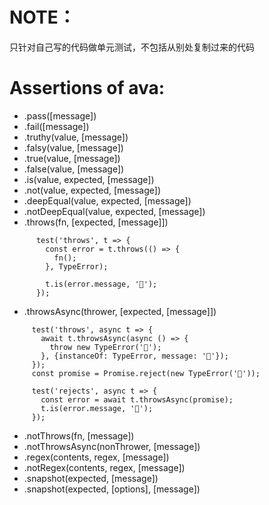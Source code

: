 # NOTE：

只针对自己写的代码做单元测试，不包括从别处复制过来的代码


# Assertions of ava:

* .pass([message])
 * .fail([message])
 * .truthy(value, [message])
 * .falsy(value, [message])
 * .true(value, [message])
 * .false(value, [message])
 * .is(value, expected, [message])
 * .not(value, expected, [message])
 * .deepEqual(value, expected, [message])
 * .notDeepEqual(value, expected, [message])
 * .throws(fn, [expected, [message]])

```
      test('throws', t => {
        const error = t.throws(() => {
          fn();
        }, TypeError);

        t.is(error.message, '🦄');
      });
```
 * .throwsAsync(thrower, [expected, [message]])
 ```
      test('throws', async t => {
        await t.throwsAsync(async () => {
          throw new TypeError('🦄');
        }, {instanceOf: TypeError, message: '🦄'});
      });
      const promise = Promise.reject(new TypeError('🦄'));

      test('rejects', async t => {
        const error = await t.throwsAsync(promise);
        t.is(error.message, '🦄');
      });
```
 * .notThrows(fn, [message])
 * .notThrowsAsync(nonThrower, [message])
 * .regex(contents, regex, [message])
 * .notRegex(contents, regex, [message])
 * .snapshot(expected, [message])
 * .snapshot(expected, [options], [message])
